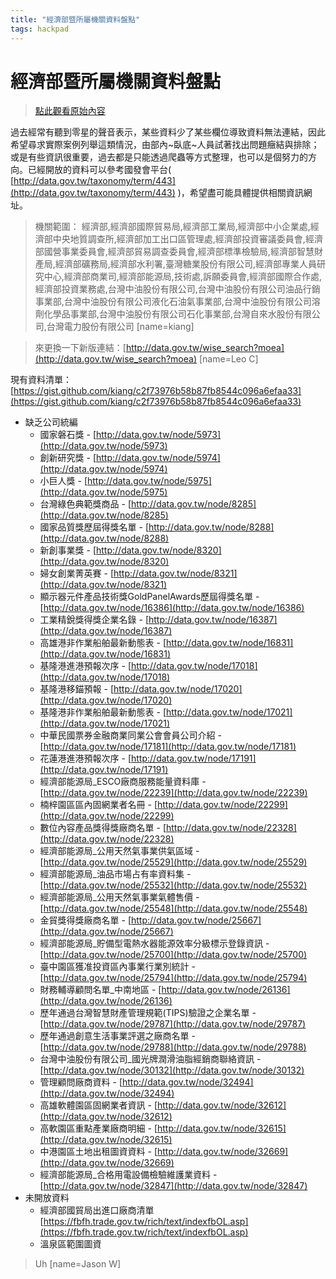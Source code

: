 ```yaml
---
title: "經濟部暨所屬機關資料盤點"
tags: hackpad
---
```


# 經濟部暨所屬機關資料盤點

> [點此觀看原始內容](https://g0v.hackpad.tw/oI2cydKYnYy)


過去經常有聽到零星的聲音表示，某些資料少了某些欄位導致資料無法連結，因此希望尋求實際案例列舉這類情況，由部內~臥底~人員試著找出問題癥結與排除；或是有些資訊很重要，過去都是只能透過爬蟲等方式整理，也可以是個努力的方向。已經開放的資料可以參考國發會平台( [http://data.gov.tw/taxonomy/term/443](http://data.gov.tw/taxonomy/term/443) )，希望盡可能具體提供相關資訊網址。

> 機關範圍： 經濟部,經濟部國際貿易局,經濟部工業局,經濟部中小企業處,經濟部中央地質調查所,經濟部加工出口區管理處,經濟部投資審議委員會,經濟部國營事業委員會,經濟部貿易調查委員會,經濟部標準檢驗局,經濟部智慧財產局,經濟部礦務局,經濟部水利署,臺灣糖業股份有限公司,經濟部專業人員研究中心,經濟部商業司,經濟部能源局,技術處,訴願委員會,經濟部國際合作處,經濟部投資業務處,台灣中油股份有限公司,台灣中油股份有限公司油品行銷事業部,台灣中油股份有限公司液化石油氣事業部,台灣中油股份有限公司溶劑化學品事業部,台灣中油股份有限公司石化事業部,台灣自來水股份有限公司,台灣電力股份有限公司
> [name=kiang]

> 來更換一下新版連結：[http://data.gov.tw/wise_search?moea](http://data.gov.tw/wise_search?moea)
> [name=Leo C]


現有資料清單： [https://gist.github.com/kiang/c2f73976b58b87fb8544c096a6efaa33](https://gist.github.com/kiang/c2f73976b58b87fb8544c096a6efaa33)

- 缺乏公司統編
    - 國家磐石獎 \- [http://data.gov.tw/node/5973](http://data.gov.tw/node/5973)
    - 創新研究獎 \- [http://data.gov.tw/node/5974](http://data.gov.tw/node/5974)
    - 小巨人獎 \- [http://data.gov.tw/node/5975](http://data.gov.tw/node/5975)
    - 台灣綠色典範獎商品 \- [http://data.gov.tw/node/8285](http://data.gov.tw/node/8285)
    - 國家品質獎歷屆得獎名單 \- [http://data.gov.tw/node/8288](http://data.gov.tw/node/8288)
    - 新創事業獎 \- [http://data.gov.tw/node/8320](http://data.gov.tw/node/8320)
    - 婦女創業菁英賽 \- [http://data.gov.tw/node/8321](http://data.gov.tw/node/8321)
    - 顯示器元件產品技術獎GoldPanelAwards歷屆得獎名單 - [http://data.gov.tw/node/16386](http://data.gov.tw/node/16386)
    - 工業精銳獎得獎企業名錄 \- [http://data.gov.tw/node/16387](http://data.gov.tw/node/16387)
    - 高雄港非作業船舶最新動態表 \- [http://data.gov.tw/node/16831](http://data.gov.tw/node/16831)
    - 基隆港進港預報次序 \- [http://data.gov.tw/node/17018](http://data.gov.tw/node/17018)
    - 基隆港移錨預報 \- [http://data.gov.tw/node/17020](http://data.gov.tw/node/17020)
    - 基隆港非作業船舶最新動態表 \- [http://data.gov.tw/node/17021](http://data.gov.tw/node/17021)
    - 中華民國票券金融商業同業公會會員公司介紹 \- [http://data.gov.tw/node/17181](http://data.gov.tw/node/17181)
    - 花蓮港進港預報次序 \- [http://data.gov.tw/node/17191](http://data.gov.tw/node/17191)
    - 經濟部能源局_ESCO廠商服務能量資料庫 - [http://data.gov.tw/node/22239](http://data.gov.tw/node/22239)
    - 楠梓園區區內固網業者名冊 \- [http://data.gov.tw/node/22299](http://data.gov.tw/node/22299)
    - 數位內容產品獎得獎廠商名單 \- [http://data.gov.tw/node/22328](http://data.gov.tw/node/22328)
    - 經濟部能源局_公用天然氣事業供氣區域 - [http://data.gov.tw/node/25529](http://data.gov.tw/node/25529)
    - 經濟部能源局_油品市場占有率資料集 - [http://data.gov.tw/node/25532](http://data.gov.tw/node/25532)
    - 經濟部能源局_公用天然氣事業氣體售價 - [http://data.gov.tw/node/25548](http://data.gov.tw/node/25548)
    - 金貿獎得獎廠商名單 \- [http://data.gov.tw/node/25667](http://data.gov.tw/node/25667)
    - 經濟部能源局_貯備型電熱水器能源效率分級標示登錄資訊 - [http://data.gov.tw/node/25700](http://data.gov.tw/node/25700)
    - 臺中園區獲准投資區內事業行業別統計 \- [http://data.gov.tw/node/25794](http://data.gov.tw/node/25794)
    - 財務輔導顧問名單_中南地區 - [http://data.gov.tw/node/26136](http://data.gov.tw/node/26136)
    - 歷年通過台灣智慧財產管理規範(TIPS)驗證之企業名單 - [http://data.gov.tw/node/29787](http://data.gov.tw/node/29787)
    - 歷年通過創意生活事業評選之廠商名單 \- [http://data.gov.tw/node/29788](http://data.gov.tw/node/29788)
    - 台灣中油股份有限公司_國光牌潤滑油脂經銷商聯絡資訊 - [http://data.gov.tw/node/30132](http://data.gov.tw/node/30132)
    - 管理顧問廠商資料 \- [http://data.gov.tw/node/32494](http://data.gov.tw/node/32494)
    - 高雄軟體園區固網業者資訊 \- [http://data.gov.tw/node/32612](http://data.gov.tw/node/32612)
    - 高軟園區重點產業廠商明細 \- [http://data.gov.tw/node/32615](http://data.gov.tw/node/32615)
    - 中港園區土地出租圖資資料 \- [http://data.gov.tw/node/32669](http://data.gov.tw/node/32669)
    - 經濟部能源局_合格用電設備檢驗維護業資料 - [http://data.gov.tw/node/32847](http://data.gov.tw/node/32847)
- 未開放資料
    - 經濟部國貿局出進口廠商清單 [https://fbfh.trade.gov.tw/rich/text/indexfbOL.asp](https://fbfh.trade.gov.tw/rich/text/indexfbOL.asp)
    - 溫泉區範圍圖資

> Uh
> [name=Jason W]


